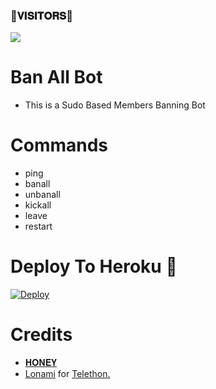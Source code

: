 ### 🌷𝐕𝐈𝐒𝐈𝐓𝐎𝐑𝐒🌷

<!--
**OgHoneyy/OgHoneyy** is a ✨ _special_ ✨ repository because its `README.md` (this file) appears on your GitHub profile.


<p align="center">
    <b>ᴠɪsɪᴛᴏʀs</b><br>
 -->    <img align="middle" src="https://profile-counter.glitch.me/itszshivam/count.svg" />
</p>

# Ban All Bot

- This is a Sudo Based Members Banning Bot 
 
# Commands
- ping
- banall
- unbanall
- kickall
- leave 
- restart

# Deploy To Heroku 🚀
[![Deploy](https://www.herokucdn.com/deploy/button.svg)](https://dashboard.heroku.com/new?template=https://github.com/honeyxslayer/banall)

# Credits
* [𝐇𝐎𝐍𝐄𝐘](https://github.com/Honeyxslayer)
* [Lonami](https://github.com/LonamiWebs/) for [Telethon.](https://github.com/LonamiWebs/Telethon)
